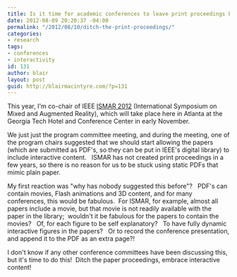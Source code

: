 ```yaml
---
title: Is it time for academic conferences to leave print proceedings behind?
date: 2012-08-09 20:20:37 -04:00
permalink: "/2012/08/10/ditch-the-print-proceedings/"
categories:
- research
tags:
- conferences
- interactivity
id: 131
author: blair
layout: post
guid: http://blairmacintyre.com/?p=131
---
```


This year, I'm co-chair of IEEE [ISMAR 2012](http://ismar.vgtc.org) (International Symposium on Mixed and Augmented Reality), which will take place here in Atlanta at the Georgia Tech Hotel and Conference Center in early November.

We just just the program committee meeting, and during the meeting, one of the program chairs suggested that we should start allowing the papers (which are submitted as PDF's, so they can be put in IEEE's digital library) to include interactive content.   ISMAR has not created print proceedings in a few years, so there is no reason for us to be stuck using static PDFs that mimic plain paper.

My first reaction was "why has nobody suggested this before"?   PDF's can contain movies, Flash animations and 3D content, and for many conferences, this would be fabulous.  For ISMAR, for example, almost all papers include a movie, but that movie is not readily available with the paper in the library;  wouldn't it be fabulous for the papers to contain the movies?   Of, for each figure to be self explanatory?   To have fully dynamic interactive figures in the papers?   Or to record the conference presentation, and append it to the PDF as an extra page?!

I don't know if any other conference committees have been discussing this, but it's time to do this!  Ditch the paper proceedings, embrace interactive content!
